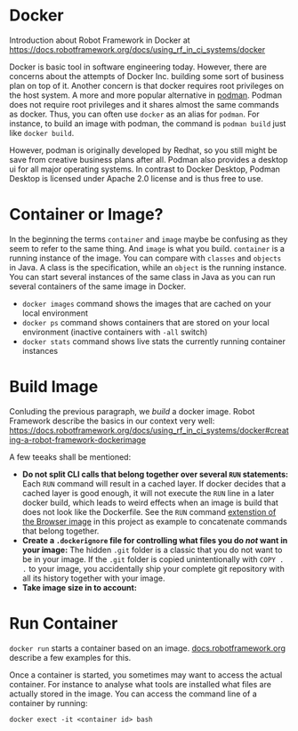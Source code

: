 # Docker
Introduction about Robot Framework in Docker at https://docs.robotframework.org/docs/using_rf_in_ci_systems/docker

Docker is basic tool in software engineering today. However, there are concerns about the attempts of Docker Inc. building some sort of business plan on top of it. Another concern is that docker requires root privileges on the host system. A more and more popular alternative in [podman](https://podman.io/). Podman does not require root privileges and it shares almost the same commands as docker. Thus, you can often use `docker` as an alias for `podman`. For instance, to build an image with podman, the command is `podman build` just like `docker build`.

However, podman is originally developed by Redhat, so you still might be save from creative business plans after all. Podman also provides a desktop ui for all major operating systems. In contrast to Docker Desktop, Podman Desktop is licensed under Apache 2.0 license and is thus free to use.

# Container or Image?

In the beginning the terms `container` and `image` maybe be confusing as they seem to refer to the same thing. And `image` is what you build. `container` is a running instance of the image. You can compare with `classes` and `objects` in Java. A class is the specification, while an `object` is the running instance. You can start several instances of the same class in Java as you can run several containers of the same image in Docker.

- `docker images` command shows the images that are cached on your local environment
- `docker ps` command shows containers that are stored on your local environment (inactive containers with `-all` switch)
- `docker stats` command shows live stats the currently running container instances

# Build Image

Conluding the previous paragraph, we *build* a docker image. Robot Framework describe the basics in our context very well: https://docs.robotframework.org/docs/using_rf_in_ci_systems/docker#creating-a-robot-framework-dockerimage

A few teeaks shall be mentioned:

- **Do not split CLI calls that belong together over several `RUN` statements:** Each `RUN` command will result in a cached layer. If docker decides that a cached layer is good enough, it will not execute the `RUN` line in a later docker build, which leads to weird effects when an image is build that does not look like the Dockerfile. See the `RUN` command [extenstion of the Browser image](./12-custom/Dockerfile-Browser-with-Python311) in this project as example to concatenate commands that belong together.
- **Create a `.dockerignore` file for controlling what files you do *not* want in your image:** The hidden `.git` folder is a classic that you do not want to be in your image. If the `.git` folder is copied unintentionally with `COPY . .` to your image, you accidentally ship your complete git repository with all its history together with your image.
- **Take image size in to account:**

# Run Container
`docker run` starts a container based on an image. [docs.robotframework.org](https://docs.robotframework.org/docs/using_rf_in_ci_systems/docker#popular-docker-images-for-robot-framework) describe a few examples for this.

Once a container is started, you sometimes may want to access the actual container. For instance to analyse what tools are installed what files are actually stored in the image. You can access the command line of a container by running:

```
docker exect -it <container id> bash
```